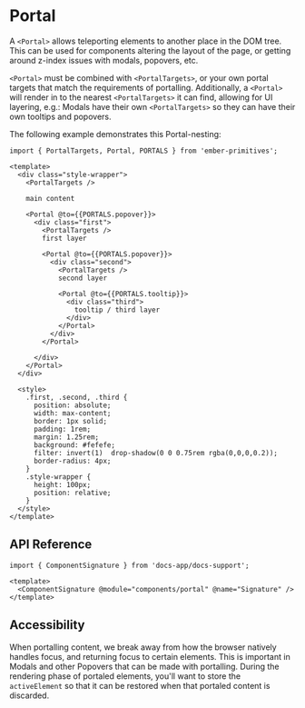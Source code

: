 # Portal

A `<Portal>` allows teleporting elements to another place in the DOM tree. This can be used for components altering the layout of the page, or getting around z-index issues with modals, popovers, etc.

`<Portal>` must be combined with `<PortalTargets>`, or your own portal targets that match the requirements of portalling.  Additionally, a `<Portal>` will render in to the nearest `<PortalTargets>` it can find, allowing for UI layering, e.g.: Modals have their own `<PortalTargets>` so they can have their own tooltips and popovers.

The following example demonstrates this Portal-nesting:

<div class="featured-demo">

```gjs live preview
import { PortalTargets, Portal, PORTALS } from 'ember-primitives';

<template>
  <div class="style-wrapper">
    <PortalTargets />

    main content

    <Portal @to={{PORTALS.popover}}>
      <div class="first">
        <PortalTargets />
        first layer

        <Portal @to={{PORTALS.popover}}>
          <div class="second">
            <PortalTargets />
            second layer 

            <Portal @to={{PORTALS.tooltip}}>
              <div class="third">
                tooltip / third layer
              </div>
            </Portal>
          </div>
        </Portal>

      </div>
    </Portal>
  </div>

  <style>
    .first, .second, .third {
      position: absolute;
      width: max-content;
      border: 1px solid;
      padding: 1rem;
      margin: 1.25rem;
      background: #fefefe;
      filter: invert(1)  drop-shadow(0 0 0.75rem rgba(0,0,0,0.2));
      border-radius: 4px;
    }
    .style-wrapper { 
      height: 100px;
      position: relative;
    }
  </style>
</template>
```

</div>


## API Reference

```gjs live no-shadow
import { ComponentSignature } from 'docs-app/docs-support';

<template>
  <ComponentSignature @module="components/portal" @name="Signature" />
</template>
```

## Accessibility

When portalling content, we break away from how the browser natively handles focus, and returning focus to certain elements. This is important in Modals and other Popovers that can be made with portalling. During the rendering phase of portaled elements, you'll want to store the `activeElement` so that it can be restored when that portaled content is discarded. 
